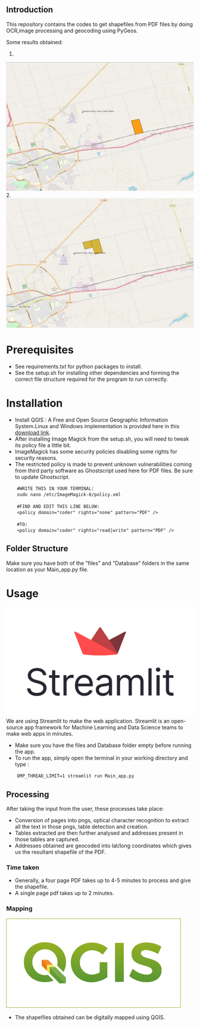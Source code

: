 ## Introduction

This repository contains the codes to get shapefiles from PDF files by doing OCR,image processing and geocoding using PyGeos.

Some results obtained:

1.
![picture](results(1).png)
2.
![picture](results(2).png)

# Prerequisites

- See requirements.txt for python packages to install.
- See the setup.sh for installing other dependencies and forming the correct file structure required for the program to run correctly.


# Installation

- Install QGIS : A Free and Open Source Geographic Information System.Linux and Windows implementation is provided here in this [download link](https://qgis.org/en/site/forusers/download.html).
- After installing Image Magick from the setup.sh, you will need to tweak its policy file a little bit.
- ImageMagick has some security policies disabling some rights for security reasons.
- The restricted policy is made to prevent unknown vulnerabilities coming from third party software as Ghostscript used here for PDF files. Be sure to update Ghostscript.

```
	#WRITE THIS IN YOUR TERMINAL:
	sudo nano /etc/ImageMagick-6/policy.xml
	
	#FIND AND EDIT THIS LINE BELOW:
	<policy domain="coder" rights="none" pattern="PDF" />
	
	#TO:
	<policy domain="coder" rights="read|write" pattern="PDF" />
```

## Folder Structure

Make sure you have both of the "files" and "Database" folders in the same location as your Main_app.py file.


# Usage

![picture](stream.png)
We are using Streamlit to make the web application. Streamlit is an open-source app framework for Machine Learning and Data Science teams to make web apps in minutes. 


- Make sure you have the files and Database folder empty before running the app.
- To run the app, simply open the terminal in your working directory and type :

```
	OMP_THREAD_LIMIT=1 streamlit run Main_app.py
```

## **Processing**

After taking the input from the user, these processes take place:

- Conversion of pages into pngs, optical character recognition to extract all the text in those pngs, table detection and creation.
- Tables extracted are then further analysed and addresses present in those tables are captured. 
- Addresses obtained are geocoded into lat/long coordinates which gives us the resultant shapefile of the PDF.



### **Time taken**

- Generally, a four page PDF takes up to 4-5 minutes to process and give the shapefile.
- A single page pdf takes up to 2 minutes.

### **Mapping**
![picture](qgs.png)
- The shapefiles obtained can be digitally mapped using QGIS. 
